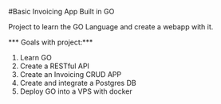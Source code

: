 #Basic Invoicing App Built in GO

Project to learn the GO Language and create a webapp with it.


*** Goals with project:***
1. Learn GO
1. Create a RESTful API
1. Create an Invoicing CRUD APP
1. Create and integrate a Postgres DB
1. Deploy GO into a VPS with docker
